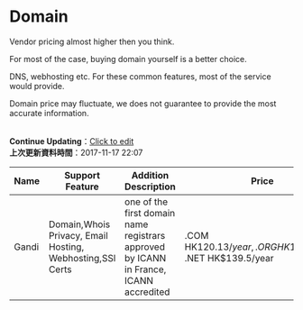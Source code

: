 # Domain

<div class="container">
    <div class="row">
        <div class="col-md-8 col-md-offset-2">
            <div class="description-box">
                <p>Vendor pricing almost higher then you think.</p>
                <p>For most of the case, buying domain yourself is a better choice.</p>
                <p>DNS, webhosting etc. For these common features, most of the service would provide.</p>
                <p> Domain price may fluctuate, we does not guarantee to provide the most accurate information.</p>
            </div>
        </div>
    </div>
    <br>
    <div class='row'>
        <div class='col-md-6'>
            <div class="alert alert-info" role="alert">
                <strong>Continue Updating</strong>：<a href='https://github.com/tonyhhyip/hk-make-websites/blob/master/domain.md' target="_blank">Click to edit</a>
            </div>
        </div>
        <div class='col-md-6'>
            <div class="alert alert-success" role="alert">
                <strong>上次更新資料時間</strong>：2017-11-17 22:07
            </div>
        </div>
    </div>

| Name | Support Feature | Addition Description | Price | Website |
|---|---|---|---|---|
| Gandi | Domain,Whois Privacy, Email Hosting, Webhosting,SSl Certs | one of the first domain name registrars approved by ICANN in France, ICANN accredited  | .COM HK$120.13/year, .ORG HK$133.3/year, .NET HK$139.5/year | [https://gandi.net](https://gandi.net/) |


</div>
